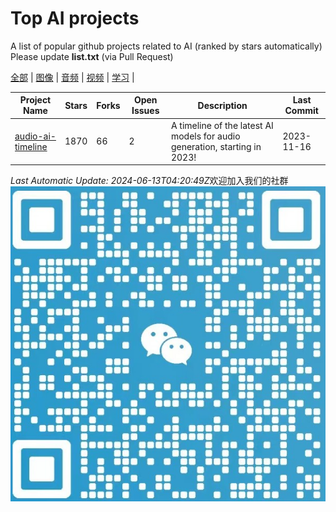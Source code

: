 # Top AI projects
A list of popular github projects related to AI (ranked by stars automatically)
Please update **list.txt** (via Pull Request)

<a href="./README.md">全部</a> |   <a href="./READMEpicture.md">图像</a> |   <a href="./READMEaudio.md">音频</a> | <a href="./READMEvideo.md">视频</a> | <a href="./READMElearn.md">学习</a> | 

| Project Name | Stars | Forks | Open Issues | Description | Last Commit |
| ------------ | ----- | ----- | ----------- | ----------- | ----------- |
| [audio-ai-timeline](https://github.com/archinetai/audio-ai-timeline) | 1870 | 66 | 2 | A timeline of the latest AI models for audio generation, starting in 2023! | 2023-11-16 |

*Last Automatic Update: 2024-06-13T04:20:49Z*欢迎加入我们的社群 ![](https://raw.githubusercontent.com/mouuii/picture/master/weichat.jpg) 
